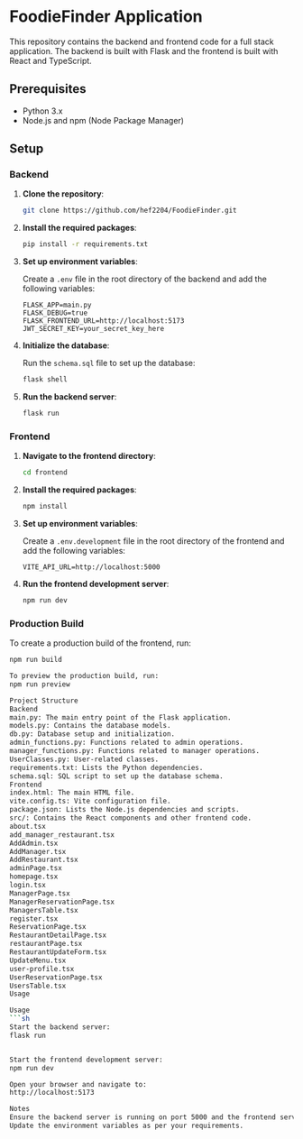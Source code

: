 # FoodieFinder Application

This repository contains the backend and frontend code for a full stack application. The backend is built with Flask and the frontend is built with React and TypeScript.

## Prerequisites

- Python 3.x
- Node.js and npm (Node Package Manager)

## Setup

### Backend

1. **Clone the repository**:

    ```sh
    git clone https://github.com/hef2204/FoodieFinder.git
    ```

2. **Install the required packages**:

    ```sh
    pip install -r requirements.txt
    ```

3. **Set up environment variables**:

    Create a `.env` file in the root directory of the backend and add the following variables:

    ```env
    FLASK_APP=main.py
    FLASK_DEBUG=true
    FLASK_FRONTEND_URL=http://localhost:5173
    JWT_SECRET_KEY=your_secret_key_here
    ```

4. **Initialize the database**:

    Run the `schema.sql` file to set up the database:

    ```sh
    flask shell
    ```

5. **Run the backend server**:

    ```sh
    flask run
    ```

### Frontend

1. **Navigate to the frontend directory**:

    ```sh
    cd frontend
    ```

2. **Install the required packages**:

    ```sh
    npm install
    ```

3. **Set up environment variables**:

    Create a `.env.development` file in the root directory of the frontend and add the following variables:

    ```env
    VITE_API_URL=http://localhost:5000
    ```

4. **Run the frontend development server**:

    ```sh
    npm run dev
    ```

### Production Build

To create a production build of the frontend, run:

```sh
npm run build

To preview the production build, run:
npm run preview

Project Structure
Backend
main.py: The main entry point of the Flask application.
models.py: Contains the database models.
db.py: Database setup and initialization.
admin_functions.py: Functions related to admin operations.
manager_functions.py: Functions related to manager operations.
UserClasses.py: User-related classes.
requirements.txt: Lists the Python dependencies.
schema.sql: SQL script to set up the database schema.
Frontend
index.html: The main HTML file.
vite.config.ts: Vite configuration file.
package.json: Lists the Node.js dependencies and scripts.
src/: Contains the React components and other frontend code.
about.tsx
add_manager_restaurant.tsx
AddAdmin.tsx
AddManager.tsx
AddRestaurant.tsx
adminPage.tsx
homepage.tsx
login.tsx
ManagerPage.tsx
ManagerReservationPage.tsx
ManagersTable.tsx
register.tsx
ReservationPage.tsx
RestaurantDetailPage.tsx
restaurantPage.tsx
RestaurantUpdateForm.tsx
UpdateMenu.tsx
user-profile.tsx
UserReservationPage.tsx
UsersTable.tsx
Usage

Usage
```sh
Start the backend server:
flask run


Start the frontend development server:
npm run dev

Open your browser and navigate to:
http://localhost:5173

Notes
Ensure the backend server is running on port 5000 and the frontend server is running on port 5173.
Update the environment variables as per your requirements.
